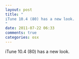```yaml
---
layout: post
title: "
iTune 10.4 (80) has a new look.
"
date: 2011-07-22 06:33
comments: true
categories: osx
---
```


iTune 10.4 (80) has a new look.

